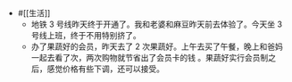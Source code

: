 - #[[生活]]
    -  地铁 3 号线昨天终于开通了。我和老婆和麻豆昨天前去体验了。今天坐 3 号线上班，终于不用特别挤了。
    - 办了果蔬好的会员，昨天去了 2 次果蔬好。上午去买了午餐，晚上和爸妈一起去看了次，两次购物就节省出了会员卡的钱 。果蔬好实行会员制之后，感觉价格有些下调，还可以接受。
